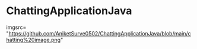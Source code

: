 # ChattingApplicationJava
imgsrc= "https://github.com/AniketSurve0502/ChattingApplicationJava/blob/main/chatting%20image.png"
